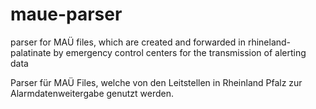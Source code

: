 # maue-parser
parser for MAÜ files, which are created and forwarded in rhineland-palatinate by emergency control centers for the transmission of alerting data

Parser für MAÜ Files, welche von den Leitstellen in Rheinland Pfalz zur Alarmdatenweitergabe genutzt werden.
